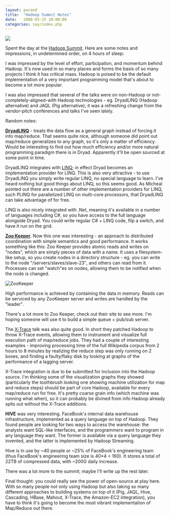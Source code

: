 ```yaml
---
layout: parand
title:  "Hadoop Summit Notes"
date:   2008-03-25 10:00:00
categories: say/index.php
---
```

![](http://hadoop.apache.org/images/hadoop-logo.jpg)

Spent the day at the [Hadoop Summit](http://developer.yahoo.com/hadoop/summit/). Here are some notes and impressions, in undetermined order, on 4 hours of sleep:

I was impressed by the level of effort, participation, and momentum behind Hadoop. It's now used in so many places and forms the basis of so many projects I think it has critical mass. Hadoop is poised to be the default implementation of a very important programming model that's about to become a lot more popular.

I was also impressed that several of the talks were on non-Hadoop or not-completely-aligned-with Hadoop technologies - eg. DryadLINQ \(Hadoop alternative\) and JAQL \(Pig alternative\); it was a refreshing change from the vendor-pitch conferences and talks I've seen lately.

Random notes:

**[DryadLINQ](http://research.microsoft.com/research/sv/DryadLINQ/)** - treats the data flow as a general graph instead of forcing it into map/reduce. That seems quite nice, although someone did point out map/reduce generalizes to any graph, so it's only a matter of efficiency. Would be interesting to find out how much efficiency and/or more natural programming paradigm there is in Dryad. Apparently it'll be open sourced at some point in time.

DryadLINQ integrates with [LINQ](http://en.wikipedia.org/wiki/Language_Integrated_Query); in effect Dryad becomes an implementation provider for LINQ. This is also very attractive - to use DryadLINQ you simply write regular LINQ, no special language to learn. I've heard nothing but good things about LINQ, so this seems good. As Micheal pointed out there are a number of other implementation providers for LINQ, such PLINQ for parallelized LINQ on multi-core processors, that DryadLINQ can take advantage of for free. 

LINQ is also nicely integrated with .Net, meaning it's available in a number of languages including C\#, so you have access to the full language alongside Dryad. You could write regular C\# + LINQ code, flip a switch, and have it run on the grid.

**[Zoo Keeper](http://zookeeper.sourceforge.net/)**. Now this one was interesting - an approach to distributed coordination with simple semantics and good performance. It works something like this: Zoo Keeper provides atomic reads and writes on "nodes", which are simply pieces of data with a name. It uses a filesystem-like setup, so you create nodes in a directory structure - eg. you can write to the node "/servers/slaves/slave-23″, and others can read from it. Processes can set "watch"es on nodes, allowing them to be notified when the node is changed. 

![ZooKeeper](http://zookeeper.sourceforge.net/Figures/service.png)

High performance is achieved by containing the data in memory. Reads can be serviced by any ZooKeeper server and writes are handled by the "leader".

There's a lot more to Zoo Keeper, check out their site to see more. I'm hoping someone will use it to build a simple queue + pub/sub server.

The [X-Trace](http://x-trace.net/wiki/doku.php) talk was also quite good. In short they patched Hadoop to throw X-Trace events, allowing them to instrument and visualize full execution path of map/reduce jobs. They had a couple of interesting examples - improving processing time of the full Wikipedia corpus from 2 hours to 8 minutes by realizing the reduce step was only running on 2 boxes, and finding a faulty/flaky disk by looking at graphs of the performance of a lagging server. 

X-Trace integration is due to be submitted for inclusion into the Hadoop source. I'm thinking some of the visualization graphs they showed \(particularly the toothbrush looking one showing machine utilization for map and reduce steps\) should be part of core Hadoop, available for every map/reduce run for free. It's pretty coarse grain info \(which machine was running what when\), so it can probably be divined from info Hadoop already spits out without the X-Trace additions.

**HIVE** was very interesting. FaceBook's internal data warehouse infrastructure, implemented as a query language on top of Hadoop. They found people are looking for two ways to access the warehouse: the analysts want SQL-like interfaces, and the programmers want to program in any language they want. The former is available via a query language they invented, and the latter is implemented by Hadoop Streaming. 

Hive is in use by ~40 people or ~25% of FaceBook's engineering team \(thus FaceBook's engineering team size is 40\*4 = 160\). It stores a total of 22TB of compressed data, with ~200G daily increase.

There was a lot more to the summit; maybe I'll write up the rest later. 

Final thought: you could really see the power of open-source at play here. With so many people not only using Hadoop but also taking so many different approaches to building systems on top of it \(Pig, JAQL, Hive, Cascading, HBase, Mahout, X-Trace, the Amazon-EC2 integration\), you have to think it's going to become the most vibrant implementation of Map/Reduce out there.
